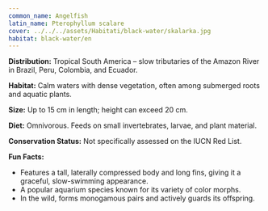 ```yaml
---
common_name: Angelfish
latin_name: Pterophyllum scalare
cover: ../../../assets/Habitati/black-water/skalarka.jpg
habitat: black-water/en
---
```

**Distribution:** Tropical South America – slow tributaries of the Amazon River in Brazil, Peru, Colombia, and Ecuador.  

**Habitat:** Calm waters with dense vegetation, often among submerged roots and aquatic plants. 

**Size:** Up to 15 cm in length; height can exceed 20 cm.  

**Diet:** Omnivorous. Feeds on small invertebrates, larvae, and plant material.  

**Conservation Status:** Not specifically assessed on the IUCN Red List.  

**Fun Facts:**  
- Features a tall, laterally compressed body and long fins, giving it a graceful, slow-swimming appearance.  
- A popular aquarium species known for its variety of color morphs.  
- In the wild, forms monogamous pairs and actively guards its offspring.
